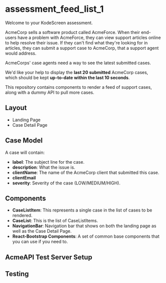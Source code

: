 # assessment_feed_list_1

Welcome to your KodeScreen assessment. 

AcmeCorp sells a software product called AcmeForce. When their end-users have a problem with AcmeForce, they can view support articles online to help resolve their issue. If they can't find what they're looking for in articles, they can submit a support case to AcmeCorp, that a support agent would address.

AcmeCorps' case agents need a way to see the latest submitted cases.

We'd like your help to display the **last 20 submitted** AcmeCorp cases, which should be kept **up-to-date within the last 10 seconds**.

This repository contains components to render a feed of support cases, along with a dummy API to pull more cases.

## Layout
* Landing Page
* Case Detail Page

## Case Model
A case will contain: 
* **label**: The subject line for the case.
* **description**: What the issue is.
* **clientName**: The name of the AcmeCorp client that submitted this case.
* **clientEmail** 
* **severity**: Severity of the case (LOW/MEDIUM/HIGH).

## Components
* **CaseListItem**: This represents a single case in the list of cases to be rendered. 
* **CaseList**: This is the list of CaseListItems.
* **NavigationBar**: Navigation bar that shows on both the landing page as well as the Case Detail Page.
* **React-Bootstrap Components**: A set of common base components that you can use if you need to.

## AcmeAPI Test Server Setup

## Testing

